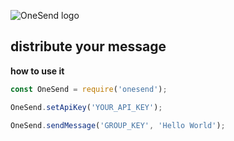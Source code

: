 ![OneSend logo](https://s3.amazonaws.com/onesend/mobile_logo.png)

## distribute your message

**how to use it**

```javascript
const OneSend = require('onesend');

OneSend.setApiKey('YOUR_API_KEY');

OneSend.sendMessage('GROUP_KEY', 'Hello World');
```
